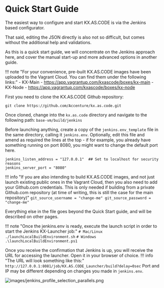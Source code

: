 # Quick Start Guide

The easiest way to configure and start KX.AS.CODE is via the Jenkins based configurator.

That said, editing the JSON directly is also not so difficult, but comes without the additional help and validations.

As this is a quick start guide, we will concentrate on the Jenkins approach here, and cover the manual start-up and more advanced options in another guide.

!!! note "For your convenience, pre-built KX.AS.CODE images have been uploaded to the Vagrant Cloud. You can find them under the following links:"
    - KX-Main - https://app.vagrantup.com/kxascode/boxes/kx-main
    - KX-Node - https://app.vagrantup.com/kxascode/boxes/kx-node

First you need to clone the KX.AS.CODE Github repository:

```
git clone https://github.com/Accenture/kx.as.code.git
```

Once cloned, change into the `kx.as.code` directory and navigate to the following path:
`base-vm/build/jenkins`

Before launching anything, create a copy of the `jenkins.env_template` file in the same directory, calling it `jenkins.env`.
Optionally, edit this file and amend as required the lines at the top - if for example, you already have something running on port 8080, you might want to change the default port here.
```
jenkins_listen_address = "127.0.0.1"  ## Set to localhost for security reasons
jenkins_server_port = "8080"
```

!!! info "If you are also intending to build KX.AS.CODE images, and not just launch existing public ones in the Vagrant Cloud, then you also need to add your Github.com credentials. This is only needed if building from a private Github.com repository (at time of writing, this is still the case for the main repository)"
    ```
    git_source_username = "change-me"
    git_source_password = "change-me"
    ```

Everything else in the file goes beyond the Quick Start guide, and will be described on other pages.


!!! note "Once the jenkins.env is ready, execute the launch script in order to start the Jenkins KX-Launcher job:"
    ```
    # Mac/Linux
    ./launchLocalBuildEnvironment.sh
    ```
    ```
    # Windows
    .\launchLocalBuildEnvironment.ps1
    ```

Once you receive the confirmation that Jenkins is up, you will receive the URL for accessing the launcher. Open it in your browser of choice.
!!! info "The URL will look something like this:"
    `http://127.0.0.1:8081/job/KX.AS.CODE_Launcher/build?delay=0sec`
    Port and IP may be different depending on changes you made in `jenkins.env`.

![images/jenkins_profile_selection_parallels.png](../images/jenkins_profile_selection_parallels.png)







